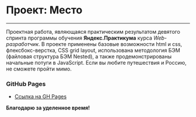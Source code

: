 # Проект: Место
___________________________
Проектная работа, являющаяся практическим результатом девятого спринта программы обучения **Яндекс.Практикума** курса _Web-разработчик_.
В проекте применены базовые возможности html и css, флексбокс-верстка, CSS grid layout, использована методология БЭМ (файловая структура БЭМ Nested), а также продемонстрированы начальные потуги в JavaScript.
Если вы любите путешествия и Россию, не сможете пройти мимо.

### GitHub Pages

* [Ссылка на GH Pages](https://bjelkier.github.io/mesto/)

**Благодарю за уделенное время!**

